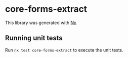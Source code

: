 # core-forms-extract

This library was generated with [Nx](https://nx.dev).

## Running unit tests

Run `nx test core-forms-extract` to execute the unit tests.
